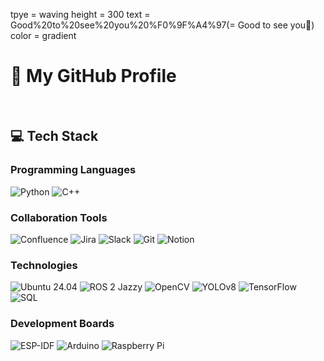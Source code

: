 tpye = waving
height = 300
text = Good%20to%20see%20you%20%F0%9F%A4%97(= Good to see you🤗)
color = gradient



# 🚀 My GitHub Profile

<br>

## 💻 Tech Stack

###  Programming Languages  
![Python](https://img.shields.io/badge/Python-3.11-3776AB?logo=python&logoColor=white)
![C++](https://img.shields.io/badge/C++-11-00599C?logo=c%2B%2B&logoColor=white)

###  Collaboration Tools  
![Confluence](https://img.shields.io/badge/Confluence-0364FF?logo=confluence&logoColor=white)
![Jira](https://img.shields.io/badge/Jira-0052CC?logo=jira&logoColor=white)
![Slack](https://img.shields.io/badge/Slack-4A154B?logo=slack&logoColor=white)
![Git](https://img.shields.io/badge/Git-F05032?logo=git&logoColor=white)
![Notion](https://img.shields.io/badge/Notion-000000?logo=notion&logoColor=white)

###  Technologies  
![Ubuntu 24.04](https://img.shields.io/badge/Ubuntu-24.04-E95420?logo=ubuntu&logoColor=white)
![ROS 2 Jazzy](https://img.shields.io/badge/ROS%202-Jazzy-22314E?logo=ros&logoColor=white)
![OpenCV](https://img.shields.io/badge/OpenCV-4.5-5C3EE8?logo=opencv&logoColor=white)
![YOLOv8](https://img.shields.io/badge/YOLOv8-00C853?logo=yolo&logoColor=white)
![TensorFlow](https://img.shields.io/badge/TensorFlow-FF6F00?logo=tensorflow&logoColor=white)
![SQL](https://img.shields.io/badge/SQL-4479A1?logo=mysql&logoColor=white)

###  Development Boards  
![ESP-IDF](https://img.shields.io/badge/ESP--IDF-FF3030?logo=espressif&logoColor=white)
![Arduino](https://img.shields.io/badge/Arduino-00979D?logo=arduino&logoColor=white)
![Raspberry Pi](https://img.shields.io/badge/Raspberry%20Pi-BB122B?logo=raspberrypi&logoColor=white)
